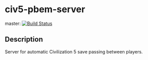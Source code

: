 # civ5-pbem-server
master: [![Build Status](https://travis-ci.org/mcybulsk/civ5-pbem-server.svg?branch=master)](https://travis-ci.org/mcybulsk/civ5-pbem-server)

## Description
Server for automatic Civilization 5 save passing between players.
